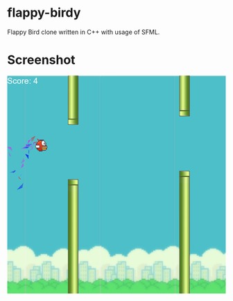 # flappy-birdy
Flappy Bird clone written in C++ with usage of SFML.

# Screenshot
![](/Resources/Textures/flappy_screenshot.png)

